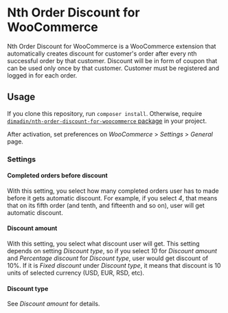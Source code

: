 
# Nth Order Discount for WooCommerce

Nth Order Discount for WooCommerce is a WooCommerce extension that automatically creates discount for customer's order after every nth successful order by that customer. Discount will be in form of coupon that can be used only once by that customer. Customer must be registered and logged in for each order.

## Usage

If you clone this repository, run `composer install`. Otherwise, require [`dimadin/nth-order-discount-for-woocommerce` package](https://packagist.org/packages/dimadin/nth-order-discount-for-woocommerce) in your project.

After activation, set preferences on *WooCommerce* > *Settings* > *General* page.

### Settings

#### Completed orders before discount

With this setting, you select how many completed orders user has to made before it gets automatic discount. For example, if you select *4*, that means that on its fifth order (and tenth, and fifteenth and so on), user will get automatic discount.

#### Discount amount

With this setting, you select what discount user will get. This setting depends on setting *Discount type*, so if you select *10* for *Discount amount* and *Percentage discount* for *Discount type*, user would get discount of 10%. If it is *Fixed discount* under *Discount type*, it means that discount is 10 units of selected currency (USD, EUR, RSD, etc).

#### Discount type

See *Discount amount* for details.
